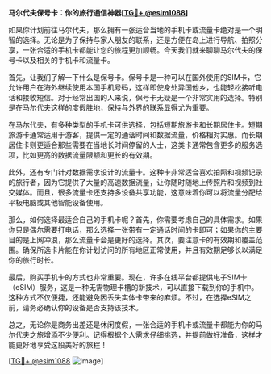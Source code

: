 **马尔代夫保号卡：你的旅行通信神器[[TG💪+ @esim1088](https://t.me/s/esim1088)]**

如果你计划前往马尔代夫，那么拥有一张适合当地的手机卡或流量卡绝对是一个明智的选择。无论是为了保持与家人朋友的联系，还是方便在岛上进行导航、拍照分享，一张合适的手机卡都能让您的旅程更加顺畅。今天我们就来聊聊马尔代夫的保号卡以及相关的手机卡和流量卡。

首先，让我们了解一下什么是保号卡。保号卡是一种可以在国外使用的SIM卡，它允许用户在海外继续使用本国手机号码，这样即使身处异国他乡，也能轻松接听电话和接收短信。对于经常出国的人来说，保号卡无疑是一个非常实用的选择。特别是在马尔代夫这样的度假胜地，保持与外界的联系显得尤为重要。

在马尔代夫，有多种类型的手机卡可供选择，包括短期旅游卡和长期居住卡。短期旅游卡通常适用于游客，提供一定的通话时间和数据流量，价格相对实惠。而长期居住卡则更适合那些需要在当地长时间停留的人士，这类卡通常包含更多的服务选项，比如更高的数据流量限额和更长的有效期。

此外，还有专门针对数据需求设计的流量卡。这种卡非常适合喜欢拍照和视频记录的旅行者，因为它提供了大量的高速数据流量，让你随时随地上传照片和视频到社交媒体。而且，很多流量卡还支持多设备共享功能，这意味着你可以将流量分配给平板电脑或其他智能设备使用。

那么，如何选择最适合自己的手机卡呢？首先，你需要考虑自己的具体需求。如果你只是偶尔需要打电话，那么选择一张带有一定通话时间的卡即可；如果你的主要目的是上网冲浪，那么流量卡会是更好的选择。其次，要注意卡的有效期和覆盖范围。确保所选卡片能在你计划访问的所有地区正常使用，并且有效期足够长以满足你的旅行时长。

最后，购买手机卡的方式也非常重要。现在，许多在线平台都提供电子SIM卡（eSIM）服务，这是一种无需物理卡槽的新技术，可以直接下载到你的手机中。这种方式不仅便捷，还能避免因丢失实体卡带来的麻烦。不过，在选择eSIM之前，请务必确认你的设备是否支持该技术。

总之，无论你是商务出差还是休闲度假，一张合适的手机卡或流量卡都能为你的马尔代夫之旅增添不少便利。记得根据个人需求仔细挑选，并提前做好准备，这样才能更好地享受这段美好的旅程！

[[TG💪+ @esim1088](https://t.me/s/esim1088) ![Image](https://i.postimg.cc/4NQfJmqS/Snipaste-2025-05-13-00-14-12.png)]